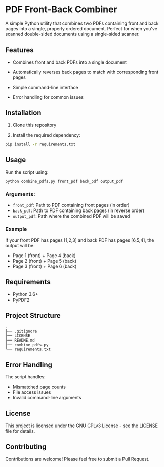 # PDF Front-Back Combiner

A simple Python utility that combines two PDFs containing front and back pages into a single, properly ordered document. Perfect for when you've scanned double-sided documents using a single-sided scanner.


## Features

- Combines front and back PDFs into a single document

- Automatically reverses back pages to match with corresponding front pages

- Simple command-line interface

- Error handling for common issues


## Installation

1. Clone this repository

2. Install the required dependency:

```bash
pip install -r requirements.txt
```

## Usage

Run the script using:

```bash
python combine_pdfs.py front_pdf back_pdf output_pdf
```

### Arguments:
- `front_pdf`: Path to PDF containing front pages (in order)
- `back_pdf`: Path to PDF containing back pages (in reverse order)
- `output_pdf`: Path where the combined PDF will be saved

### Example
If your front PDF has pages [1,2,3] and back PDF has pages [6,5,4], the output will be:
- Page 1 (front) + Page 4 (back)
- Page 2 (front) + Page 5 (back)
- Page 3 (front) + Page 6 (back)

## Requirements
- Python 3.6+
- PyPDF2

## Project Structure
```
.
├── .gitignore
├── LICENSE
├── README.md
├── combine_pdfs.py
└── requirements.txt
```

## Error Handling
The script handles:
- Mismatched page counts
- File access issues
- Invalid command-line arguments

## License
This project is licensed under the GNU GPLv3 License - see the [LICENSE](LICENSE) file for details.

## Contributing
Contributions are welcome! Please feel free to submit a Pull Request.
